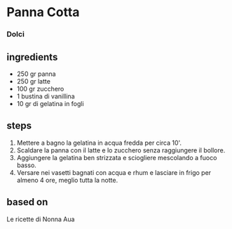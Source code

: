 



# Panna Cotta
  
### Dolci
## ingredients
  
* 250 gr panna  
* 250 gr latte  
* 100 gr zucchero  
* 1 bustina di vanillina  
* 10 gr di gelatina in fogli
## steps
  
1. Mettere a bagno la gelatina in acqua fredda per circa 10'.  
1. Scaldare la panna con il latte e lo zucchero senza raggiungere il bollore.  
1. Aggiungere la gelatina ben strizzata e sciogliere mescolando a fuoco basso.  
1. Versare nei vasetti bagnati con acqua e rhum e lasciare in frigo per almeno 4 ore, meglio tutta la notte.
## based on
  
Le ricette di Nonna Aua